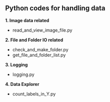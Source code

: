 
<h2>Python codes for handling data</h2>

**1. Image data related**

* read_and_view_image_file.py
   

**2. File and Folder IO related**

* check_and_make_folder.py  
* get_file_and_folder_list.py
   
**3. Logging**

* logging.py

**4. Data Explorer**

* count_labels_in_Y.py